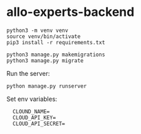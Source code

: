 # allo-experts-backend

```
python3 -m venv venv
source venv/bin/activate
pip3 install -r requirements.txt

python3 manage.py makemigrations
python3 manage.py migrate
```

Run the server:
```
python manage.py runserver
```

Set env variables:
```
  CLOUND_NAME=
  CLOUD_API_KEY=
  CLOUD_API_SECRET=
```
